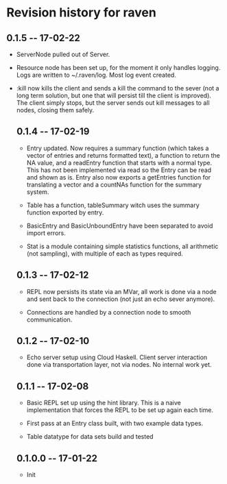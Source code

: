# Revision history for raven


## 0.1.5 -- 17-02-22

* ServerNode pulled out of Server.

* Resource node has been set up, for the moment it only handles logging.
Logs are written to ~/.raven/log.  Most log event created.

* :kill now kills the client and sends a kill the command to the sever
(not a long term solution, but one that will persist till the client
is improved).  The client simply stops, but the server sends out kill
messages to all nodes, closing them safely.


	## 0.1.4 -- 17-02-19

	* Entry updated.  Now requires a summary function (which takes a vector
	of entries and returns formatted text), a function to return the NA value,
	and a readEntry function that starts with a normal type.  This has not
	been implemented via read so the Entry can be read and shown as is.
	Entry also now exports a getEntries function for translating a vector
	and a countNAs function for the summary system.

	* Table has a function, tableSummary witch uses the summary function exported
	by entry.

	* BasicEntry and BasicUnboundEntry have been separated to avoid import errors.

	* Stat is a module containing simple statistics functions, all arithmetic
	(not sampling), with multiple of each as types required.


	## 0.1.3 -- 17-02-12

	* REPL now persists its state via an MVar, all work is done via a node
	and sent back to the connection (not just an echo sever anymore).

	* Connections are handled by a connection node to smooth communication.


	## 0.1.2 -- 17-02-10

	* Echo server setup using Cloud Haskell.  Client server interaction done
	via transportation layer, not via nodes.  No internal work yet.


	## 0.1.1 -- 17-02-08

	* Basic REPL set up using the hint library.  This is a naive implementation
	that forces the REPL to be set up again each time.

	* First pass at an Entry class built, with two example data types.

	* Table datatype for data sets build and tested


	## 0.1.0.0  -- 17-01-22

	* Init
